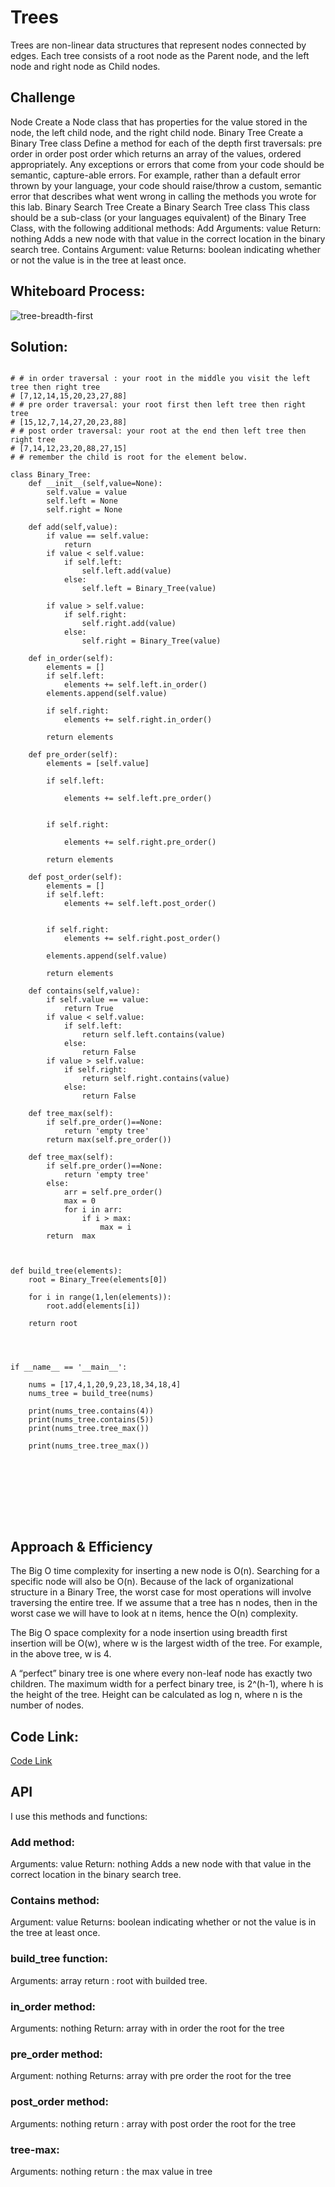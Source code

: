 # Trees

Trees are non-linear data structures that represent nodes connected by edges. Each tree consists of a root node as the Parent node, and the left node and right node as Child nodes.

## Challenge

Node
Create a Node class that has properties for the value stored in the node, the left child node, and the right child node.
Binary Tree
Create a Binary Tree class
Define a method for each of the depth first traversals:
pre order
in order
post order which returns an array of the values, ordered appropriately.
Any exceptions or errors that come from your code should be semantic, capture-able errors. For example, rather than a default error thrown by your language, your code should raise/throw a custom, semantic error that describes what went wrong in calling the methods you wrote for this lab.
Binary Search Tree
Create a Binary Search Tree class
This class should be a sub-class (or your languages equivalent) of the Binary Tree Class, with the following additional methods:
Add
Arguments: value
Return: nothing
Adds a new node with that value in the correct location in the binary search tree.
Contains
Argument: value
Returns: boolean indicating whether or not the value is in the tree at least once.

## Whiteboard Process:
<!-- ![tree-max](./tree-max.png) -->
![tree-breadth-first](./tree-breadth-first.png)



## Solution:

```

# # in order traversal : your root in the middle you visit the left tree then right tree
# [7,12,14,15,20,23,27,88]
# # pre order traversal: your root first then left tree then right tree
# [15,12,7,14,27,20,23,88]
# # post order traversal: your root at the end then left tree then right tree 
# [7,14,12,23,20,88,27,15]
# # remember the child is root for the element below.

class Binary_Tree:
    def __init__(self,value=None):
        self.value = value
        self.left = None
        self.right = None

    def add(self,value):
        if value == self.value:
            return
        if value < self.value:
            if self.left:
                self.left.add(value)
            else:
                self.left = Binary_Tree(value)
        
        if value > self.value:
            if self.right:
                self.right.add(value)
            else:
                self.right = Binary_Tree(value)
    
    def in_order(self):
        elements = []
        if self.left:
            elements += self.left.in_order()
        elements.append(self.value)

        if self.right:
            elements += self.right.in_order()
        
        return elements

    def pre_order(self):
        elements = [self.value]

        if self.left:
  
            elements += self.left.pre_order()
       

        if self.right:

            elements += self.right.pre_order()
        
        return elements

    def post_order(self):
        elements = []
        if self.left:
            elements += self.left.post_order()
        

        if self.right:
            elements += self.right.post_order()
        
        elements.append(self.value)
        
        return elements

    def contains(self,value):
        if self.value == value:
            return True
        if value < self.value:
            if self.left:
                return self.left.contains(value)
            else:
                return False
        if value > self.value:
            if self.right:
                return self.right.contains(value)
            else:
                return False

    def tree_max(self):
        if self.pre_order()==None:
            return 'empty tree'
        return max(self.pre_order())

    def tree_max(self):
        if self.pre_order()==None:
            return 'empty tree'
        else:
            arr = self.pre_order()
            max = 0
            for i in arr:
                if i > max:
                    max = i
        return  max

        

def build_tree(elements):
    root = Binary_Tree(elements[0])

    for i in range(1,len(elements)):
        root.add(elements[i])

    return root 


    

if __name__ == '__main__':
    
    nums = [17,4,1,20,9,23,18,34,18,4]
    nums_tree = build_tree(nums)
    
    print(nums_tree.contains(4))
    print(nums_tree.contains(5))
    print(nums_tree.tree_max())   
    
    print(nums_tree.tree_max())
            



        


            

```

        





## Approach & Efficiency

The Big O time complexity for inserting a new node is O(n). Searching for a specific node will also be O(n). Because of the lack of organizational structure in a Binary Tree, the worst case for most operations will involve traversing the entire tree. If we assume that a tree has n nodes, then in the worst case we will have to look at n items, hence the O(n) complexity.

The Big O space complexity for a node insertion using breadth first insertion will be O(w), where w is the largest width of the tree. For example, in the above tree, w is 4.

A “perfect” binary tree is one where every non-leaf node has exactly two children. The maximum width for a perfect binary tree, is 2^(h-1), where h is the height of the tree. Height can be calculated as log n, where n is the number of nodes.

## Code Link:
[Code Link](https://github.com/Obada-gh/data-structures-and-algorithms-401/blob/main/Data-Structures/python/trees/trees/trees.py)

## API
I use this methods and functions:

### Add method:
Arguments: value
Return: nothing
Adds a new node with that value in the correct location in the binary search tree.
### Contains method:
Argument: value
Returns: boolean indicating whether or not the value is in the tree at least once.

### build_tree function:
Arguments: array
return : root with builded tree.

### in_order method:
Arguments: nothing
Return: array with in order the root for the tree
### pre_order method:
Argument: nothing
Returns: array with pre order  the root for the tree

### post_order method:
Arguments: nothing
return : array with post order  the root for the tree

### tree-max:
Arguments: nothing
return : the max value in tree
